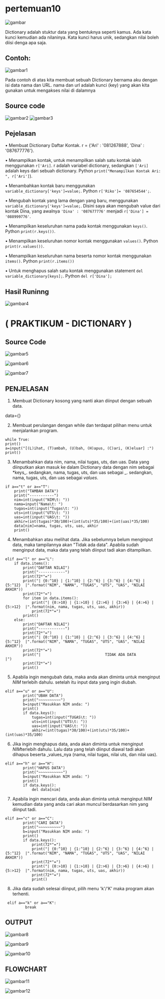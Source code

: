 # pertemuan10 

<!-- # Apa itu Dictionary pada Python?  -->

![gambar](gambar/01.png)

Dictionary adalah stuktur data yang bentuknya seperti kamus. Ada kata kunci kemudian ada nilaninya. Kata kunci harus unik, sedangkan nilai boleh diisi denga apa saja.

## Contoh:

![gambar1](gambar/1.png)

Pada contoh di atas kita membuat sebuah Dictionary bernama aku dengan isi data nama dan URL. nama dan url adalah kunci (key) yang akan kita gunakan untuk mengakses nilai di dalamnya

## Source code

![gambar2](gambar/2.png)
![gambar3](gambar/3.png)

## Pejelasan

• Membuat Dictionary Daftar Kontak. r = {'Ari' : '081267888', 'Dina' : '087677776'}.

• Menampilkan kontak, untuk menampilkan salah satu kontak ialah menggunakan `r['Ari]`. r adalah variabel dictionary, sedangkan `['Ari]` adalah  keys dari sebuah dictionary. Python `print("Menampilkan Kontak Ari: ", r['Ari']`).

• Menambahkan kontak baru menggunakan `variable_dictionary['keys']=value;`. Python `r['Riko']= '087654544';`.

• Mengubah kontak yang lama dengan yang baru, menggunakan `variable_dictionary['keys']=value;`. Disini saya akan mengubah value dari kontak Dina, yang awalnya `'Dina' : '087677776'` menjadi `r['Dina'] = '088999776'`.

• Menampilkan keseluruhan nama pada kontak menggunakan `keys()`. Python `print(r.keys())`.

• Menampilkan keseluruhan nomor kontak menggunakan `values()`. Python `print(r.values())`.

• Menampilkan keseluruhan nama beserta nomor kontak menggunakan `items()`. Python `print(r.items())`

• Untuk menghapus salah satu kontak menggunakan statement `del variable_dictionary[keys];`. Python `del r['Dina'];`


## Hasil Runinng
![gambar4](gambar/4.png)

# ( PRAKTIKUM - DICTIONARY )

## Source Code

![gambar5](gambar/5.png)

![gambar6](gambar/6.png)

![gambar7](gambar/7.png)

## PENJELASAN

1. Membuat Dictionary kosong yang nanti akan diinput dengan sebuah data.

data={}

2. Membuat perulangan dengan while dan terdapat pilihan menu untuk menjalankan program.
```
while True:
print()
a=input("[(L)ihat, (T)ambah, (U)bah, (H)apus, (C)ari, (K)eluar] :")
print()
```
3. Menambahkan data nim, nama, nilai tugas, uts, dan uas. Data yang diinputkan akan masuk ke dalam Dictionary data dengan nim sebagai *keys_. sedangkan, nama, tugas, uts, dan uas sebagai _. sedangkan, nama, tugas, uts, dan uas sebagai _*values*_.
```
if a=="t" or a=="T":
    print("TAMBAH DATA")
    print("-----------")
    nim=int(input("NIM\t: "))
    nama=input("Nama\t: ")
    tugas=int(input("Tugas\t: ")) 
    uts=int(input("UTS\t: "))
    uas=int(input("UAS\t: "))
    akhir=(int(tugas)*30/100)+(int(uts)*35/100)+(int(uas)*35/100)
    data[nim]=nama, tugas, uts, uas, akhir
    print()
```
4. Menambahkan atau melihat data. Jika sebelumnya belum menginput data, maka tampilannya akan "Tidak ada data". Apabila sudah menginput data, maka data yang telah diinput tadi akan ditampilkan.
```
elif a=="l" or a=="L":
    if data.items():
        print("DAFTAR NILAI")
        print("------------")
        print(72*"=")
        print("| {0:^10} | {1:^10} | {2:^6} | {3:^6} | {4:^6} |   {5:^12}  |".format("NIM", "NAMA", "TUGAS", "UTS", "UAS", "NILAI AKHIR"))
        print(72*"=")
        for item in data.items(): 
            print("| {0:>10} | {1:>10} | {2:>6} | {3:>6} | {4:>6} |   {5:>12}  |".format(nim, nama, tugas, uts, uas, akhir))
            print(72*"=")
        print()
    else:
        print("DAFTAR NILAI")
        print("------------")
        print(72*"=")
        print("| {0:^10} | {1:^10} | {2:^6} | {3:^6} | {4:^6} |   {5:^12}  |".format("NIM", "NAMA", "TUGAS", "UTS", "UAS", "NILAI AKHIR"))
        print(72*"=")
        print("|                             TIDAK ADA DATA                           |")
        print(72*"=")
        print()
```
5. Apabila ingin mengubah data, maka anda akan diminta untuk menginput *NIM* terlebih dahulu. setelah itu input data yang ingin diubah.
```
elif a=="u" or a=="U":
        print("UBAH DATA")
        print("~~~~~~~~~~")
        b=input("Masukkan NIM anda: ")
        print()
        if data.keys():
            tugas=int(input("TUGAS\t: ")) 
            uts=int(input("UTS\t: "))
            uas=int(input("UAS\t: "))
            akhir=(int(tugas)*30/100)+(int(uts)*35/100)+(int(uas)*35/100)
```
6. Jika ingin menghapus data, anda akan diminta untuk menginput *NIM*terlebih dahulu. Lalu data yang telah diinput diawal tadi akan dihapus beserta _values_nya (nama, nilai tugas, nilai uts, dan nilai uas).
```
elif a=="h" or a=="H":
        print("HAPUS DATA")
        print("~~~~~~~~~~~")
        b=input("Masukkan NIM anda: ")
        print()
        if data.keys():
            del data[nim]
```
7. Apabila ingin mencari data, anda akan diminta untuk menginput *NIM* kemudian data yang anda cari akan muncul berdasarkan nim yang diinput tadi.
```
elif a=="c" or a=="C":
        print("CARI DATA")
        print("~~~~~~~~~~")
        b=input("Masukkan NIM anda: ")
        print()
        if data.keys():
            print(72*"=")
            print("| {0:^10} | {1:^10} | {2:^6} | {3:^6} | {4:^6} |   {5:^12}  |".format("NIM", "NAMA", "TUGAS", "UTS", "UAS", "NILAI AKHIR"))
            print(72*"=")
            print("| {0:>10} | {1:>10} | {2:>6} | {3:>6} | {4:>6} |   {5:>12}  |".format(nim, nama, tugas, uts, uas, akhir))
            print(72*"=")
            print()
```
8. Jika data sudah selesai diinput, pilih menu 'k'/'K' maka program akan terhenti.
```
 elif a=="k" or a=="K":
         break
```

## OUTPUT
![gambar8](gambar/8.png)

![gambar9](gambar/9.png)

![gambar10](gambar/10.png)

## FLOWCHART
![gambar11](gambar/11.png)

![gambar12](gambar/12.jpeg)
